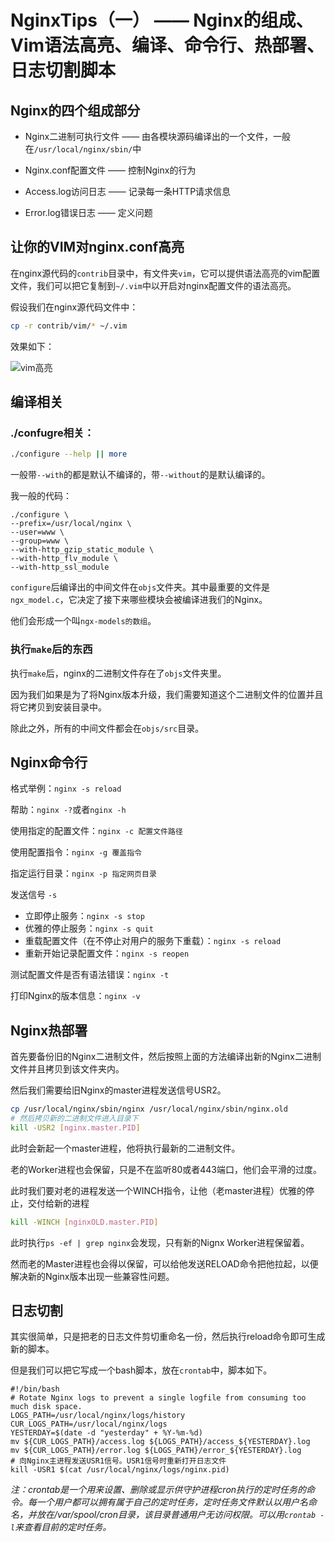 # NginxTips（一） —— Nginx的组成、Vim语法高亮、编译、命令行、热部署、日志切割脚本


## Nginx的四个组成部分

- Nginx二进制可执行文件 —— 由各模块源码编译出的一个文件，一般在`/usr/local/nginx/sbin/`中

- Nginx.conf配置文件 —— 控制Nginx的行为

- Access.log访问日志 —— 记录每一条HTTP请求信息

- Error.log错误日志 —— 定义问题

## 让你的VIM对nginx.conf高亮

在nginx源代码的`contrib`目录中，有文件夹`vim`，它可以提供语法高亮的vim配置文件，我们可以把它复制到`~/.vim`中以开启对nginx配置文件的语法高亮。

假设我们在nginx源代码文件中：

```bash
cp -r contrib/vim/* ~/.vim
```

效果如下：

![vim高亮](../../../blogImgsBak/NginxTips1/1.png)

## 编译相关

### ./confugre相关：

```bash
./configure --help || more
```

一般带`--with`的都是默认不编译的，带`--without`的是默认编译的。

我一般的代码：

```shell
./configure \
--prefix=/usr/local/nginx \
--user=www \
--group=www \
--with-http_gzip_static_module \
--with-http_flv_module \
--with-http_ssl_module
```

`configure`后编译出的中间文件在`objs`文件夹。其中最重要的文件是`ngx_model.c`，它决定了接下来哪些模块会被编译进我们的Nginx。

他们会形成一个叫`ngx-models的数组`。

### 执行`make`后的东西

执行`make`后，nginx的二进制文件存在了`objs`文件夹里。

因为我们如果是为了将Nginx版本升级，我们需要知道这个二进制文件的位置并且将它拷贝到安装目录中。

除此之外，所有的中间文件都会在`objs/src`目录。

## Nginx命令行

格式举例：`nginx -s reload`

帮助：`nginx -?`或者`nginx -h`

使用指定的配置文件：`nginx -c 配置文件路径`

使用配置指令：`nginx -g 覆盖指令`

指定运行目录：`nginx -p 指定网页目录`

发送信号 `-s`

- 立即停止服务：`nginx -s stop`
- 优雅的停止服务：`nginx -s quit`
- 重载配置文件（在不停止对用户的服务下重载）：`nginx -s reload`
- 重新开始记录配置文件：`nginx -s reopen`

测试配置文件是否有语法错误：`nginx -t`

打印Nginx的版本信息：`nginx -v`

## Nginx热部署

首先要备份旧的Nginx二进制文件，然后按照上面的方法编译出新的Nginx二进制文件并且拷贝到该文件夹内。

然后我们需要给旧Nginx的master进程发送信号USR2。

```bash
cp /usr/local/nginx/sbin/nginx /usr/local/nginx/sbin/nginx.old
# 然后拷贝新的二进制文件进入目录下
kill -USR2 [nginx.master.PID]
```

此时会新起一个master进程，他将执行最新的二进制文件。

老的Worker进程也会保留，只是不在监听80或者443端口，他们会平滑的过度。

此时我们要对老的进程发送一个WINCH指令，让他（老master进程）优雅的停止，交付给新的进程

```bash
kill -WINCH [nginxOLD.master.PID]
```

此时执行`ps -ef | grep nginx`会发现，只有新的Nignx Worker进程保留着。

然而老的Master进程也会得以保留，可以给他发送RELOAD命令把他拉起，以便解决新的Nginx版本出现一些兼容性问题。

## 日志切割

其实很简单，只是把老的日志文件剪切重命名一份，然后执行reload命令即可生成新的脚本。

但是我们可以把它写成一个bash脚本，放在`crontab`中，脚本如下。

```shell
#!/bin/bash
# Rotate Nginx logs to prevent a single logfile from consuming too much disk space.
LOGS_PATH=/usr/local/nginx/logs/history
CUR_LOGS_PATH=/usr/local/nginx/logs
YESTERDAY=$(date -d "yesterday" + %Y-%m-%d)
mv ${CUR_LOGS_PATH}/access.log ${LOGS_PATH}/access_${YESTERDAY}.log
mv ${CUR_LOGS_PATH}/error.log ${LOGS_PATH}/error_${YESTERDAY}.log
# 向Nginx主进程发送USR1信号。USR1信号时重新打开日志文件
kill -USR1 $(cat /usr/local/nginx/logs/nginx.pid)
```

*注：crontab是一个用来设置、删除或显示供守护进程cron执行的定时任务的命令。每一个用户都可以拥有属于自己的定时任务，定时任务文件默认以用户名命名，并放在/var/spool/cron目录，该目录普通用户无访问权限。可以用`crontab -l`来查看目前的定时任务。*